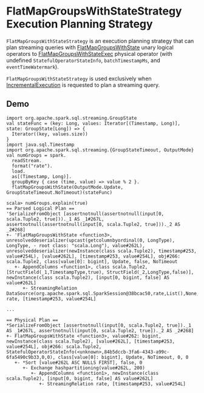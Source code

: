 # FlatMapGroupsWithStateStrategy Execution Planning Strategy

`FlatMapGroupsWithStateStrategy` is an execution planning strategy that can plan streaming queries with [FlatMapGroupsWithState](../logical-operators/FlatMapGroupsWithState.md) unary logical operators to [FlatMapGroupsWithStateExec](../physical-operators/FlatMapGroupsWithStateExec.md) physical operator (with undefined `StatefulOperatorStateInfo`, `batchTimestampMs`, and `eventTimeWatermark`).

`FlatMapGroupsWithStateStrategy` is used exclusively when [IncrementalExecution](../IncrementalExecution.md) is requested to plan a streaming query.

## Demo

```text
import org.apache.spark.sql.streaming.GroupState
val stateFunc = (key: Long, values: Iterator[(Timestamp, Long)], state: GroupState[Long]) => {
  Iterator((key, values.size))
}
import java.sql.Timestamp
import org.apache.spark.sql.streaming.{GroupStateTimeout, OutputMode}
val numGroups = spark.
  readStream.
  format("rate").
  load.
  as[(Timestamp, Long)].
  groupByKey { case (time, value) => value % 2 }.
  flatMapGroupsWithState(OutputMode.Update, GroupStateTimeout.NoTimeout)(stateFunc)

scala> numGroups.explain(true)
== Parsed Logical Plan ==
'SerializeFromObject [assertnotnull(assertnotnull(input[0, scala.Tuple2, true]))._1 AS _1#267L, assertnotnull(assertnotnull(input[0, scala.Tuple2, true]))._2 AS _2#268]
+- 'FlatMapGroupsWithState <function3>, unresolveddeserializer(upcast(getcolumnbyordinal(0, LongType), LongType, - root class: "scala.Long"), value#262L), unresolveddeserializer(newInstance(class scala.Tuple2), timestamp#253, value#254L), [value#262L], [timestamp#253, value#254L], obj#266: scala.Tuple2, class[value[0]: bigint], Update, false, NoTimeout
   +- AppendColumns <function1>, class scala.Tuple2, [StructField(_1,TimestampType,true), StructField(_2,LongType,false)], newInstance(class scala.Tuple2), [input[0, bigint, false] AS value#262L]
      +- StreamingRelation DataSource(org.apache.spark.sql.SparkSession@38bcac50,rate,List(),None,List(),None,Map(),None), rate, [timestamp#253, value#254L]

...

== Physical Plan ==
*SerializeFromObject [assertnotnull(input[0, scala.Tuple2, true])._1 AS _1#267L, assertnotnull(input[0, scala.Tuple2, true])._2 AS _2#268]
+- FlatMapGroupsWithState <function3>, value#262: bigint, newInstance(class scala.Tuple2), [value#262L], [timestamp#253, value#254L], obj#266: scala.Tuple2, StatefulOperatorStateInfo(<unknown>,84b5dccb-3fa6-4343-a99c-6fa5490c9b33,0,0), class[value[0]: bigint], Update, NoTimeout, 0, 0
   +- *Sort [value#262L ASC NULLS FIRST], false, 0
      +- Exchange hashpartitioning(value#262L, 200)
         +- AppendColumns <function1>, newInstance(class scala.Tuple2), [input[0, bigint, false] AS value#262L]
            +- StreamingRelation rate, [timestamp#253, value#254L]
```
